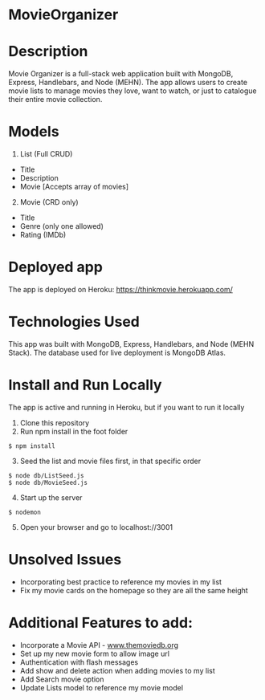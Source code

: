 # MovieOrganizer

# Description

Movie Organizer is a full-stack web application built with MongoDB, Express, Handlebars, and Node (MEHN). The app allows users to create movie lists to manage movies they love, want to watch, or just to catalogue their entire movie collection.

# Models

1. List (Full CRUD)

- Title
- Description
- Movie [Accepts array of movies]

2. Movie (CRD only)

- Title
- Genre (only one allowed)
- Rating (IMDb)

# Deployed app

The app is deployed on Heroku: https://thinkmovie.herokuapp.com/

# Technologies Used

This app was built with MongoDB, Express, Handlebars, and Node (MEHN Stack). The database used for live deployment is MongoDB Atlas.

<!-- # The Approach Taken (insert later since you want to add an API) -->

# Install and Run Locally

The app is active and running in Heroku, but if you want to run it locally

1. Clone this repository
2. Run npm install in the foot folder

```
$ npm install
```

3. Seed the list and movie files first, in that specific order

```
$ node db/ListSeed.js
$ node db/MovieSeed.js
```

4. Start up the server

```
$ nodemon
```

5. Open your browser and go to localhost://3001

# Unsolved Issues

- Incorporating best practice to reference my movies in my list
- Fix my movie cards on the homepage so they are all the same height

# Additional Features to add:

- Incorporate a Movie API - www.themoviedb.org
- Set up my new movie form to allow image url
- Authentication with flash messages
- Add show and delete action when adding movies to my list
- Add Search movie option
- Update Lists model to reference my movie model
